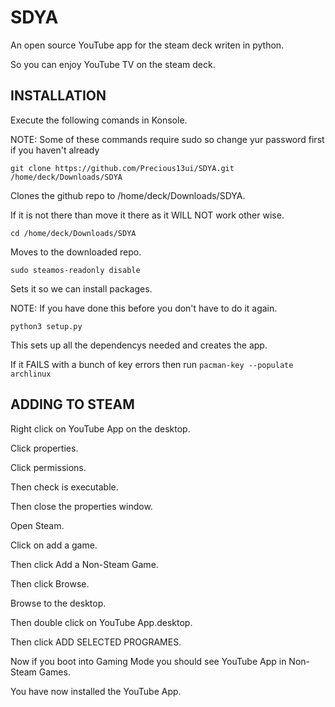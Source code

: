 # SDYA
An open source YouTube app for the steam deck writen in python.

So you can enjoy YouTube TV on the steam deck.

## INSTALLATION
Execute the following comands in Konsole.

NOTE: Some of these commands require sudo so change yur password first if you haven't already
```
git clone https://github.com/Precious13ui/SDYA.git /home/deck/Downloads/SDYA
```
Clones the github repo to /home/deck/Downloads/SDYA.

If it is not there than move it there as it WILL NOT work other wise.

```
cd /home/deck/Downloads/SDYA
```
Moves to the downloaded repo.
```
sudo steamos-readonly disable
```
Sets it so we can install packages.

NOTE: If you have done this before you don't have to do it again.
```
python3 setup.py
```
This sets up all the dependencys needed and creates the app.

If it FAILS with a bunch of key errors then run ```pacman-key --populate archlinux```

## ADDING TO STEAM
Right click on YouTube App on the desktop.

Click properties.

Click permissions.

Then check is executable.

Then close the properties window.

Open Steam.

Click on add a game.

Then click Add a Non-Steam Game.

Then click Browse.

Browse to the desktop.

Then double click on YouTube App.desktop.

Then click ADD SELECTED PROGRAMES.

Now if you boot into Gaming Mode you should see YouTube App in Non-Steam Games.

You have now installed the YouTube App.
